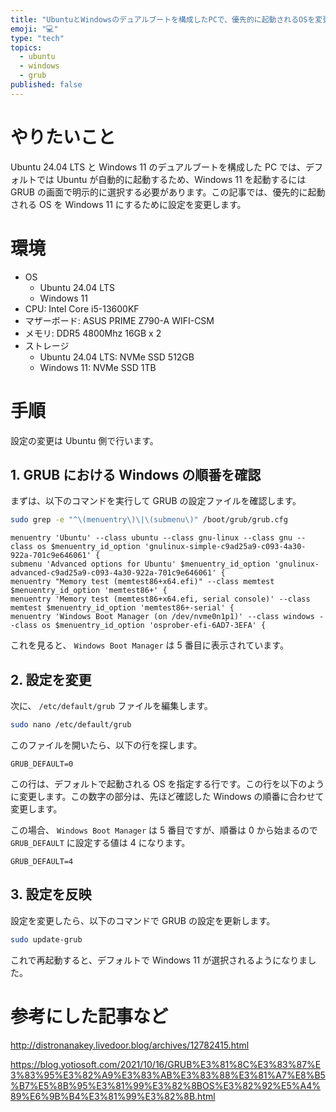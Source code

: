 ```yaml
---
title: "UbuntuとWindowsのデュアルブートを構成したPCで、優先的に起動されるOSを変更する"
emoji: "💻"
type: "tech"
topics:
  - ubuntu
  - windows
  - grub
published: false
---
```


# やりたいこと

Ubuntu 24.04 LTS と Windows 11 のデュアルブートを構成した PC では、デフォルトでは Ubuntu が自動的に起動するため、Windows 11 を起動するには GRUB の画面で明示的に選択する必要があります。この記事では、優先的に起動される OS を Windows 11 にするために設定を変更します。

# 環境

- OS
  - Ubuntu 24.04 LTS
  - Windows 11
- CPU: Intel Core i5-13600KF
- マザーボード: ASUS PRIME Z790-A WIFI-CSM
- メモリ: DDR5 4800Mhz 16GB x 2
- ストレージ
  - Ubuntu 24.04 LTS: NVMe SSD 512GB
  - Windows 11: NVMe SSD 1TB

# 手順

設定の変更は Ubuntu 側で行います。

## 1. GRUB における Windows の順番を確認

まずは、以下のコマンドを実行して GRUB の設定ファイルを確認します。

```bash
sudo grep -e "^\(menuentry\)\|\(submenu\)" /boot/grub/grub.cfg
```

```plaintext
menuentry 'Ubuntu' --class ubuntu --class gnu-linux --class gnu --class os $menuentry_id_option 'gnulinux-simple-c9ad25a9-c093-4a30-922a-701c9e646061' {
submenu 'Advanced options for Ubuntu' $menuentry_id_option 'gnulinux-advanced-c9ad25a9-c093-4a30-922a-701c9e646061' {
menuentry "Memory test (memtest86+x64.efi)" --class memtest $menuentry_id_option 'memtest86+' {
menuentry 'Memory test (memtest86+x64.efi, serial console)' --class memtest $menuentry_id_option 'memtest86+-serial' {
menuentry 'Windows Boot Manager (on /dev/nvme0n1p1)' --class windows --class os $menuentry_id_option 'osprober-efi-6AD7-3EFA' {
```

これを見ると、 `Windows Boot Manager` は 5 番目に表示されています。

## 2. 設定を変更

次に、 `/etc/default/grub` ファイルを編集します。

```bash
sudo nano /etc/default/grub
```

このファイルを開いたら、以下の行を探します。

```plaintext
GRUB_DEFAULT=0
```

この行は、デフォルトで起動される OS を指定する行です。この行を以下のように変更します。この数字の部分は、先ほど確認した Windows の順番に合わせて変更します。

この場合、 `Windows Boot Manager` は 5 番目ですが、順番は 0 から始まるので `GRUB_DEFAULT` に設定する値は 4 になります。

```plaintext
GRUB_DEFAULT=4
```

## 3. 設定を反映

設定を変更したら、以下のコマンドで GRUB の設定を更新します。

```bash
sudo update-grub
```

これで再起動すると、デフォルトで Windows 11 が選択されるようになりました。

# 参考にした記事など

http://distronanakey.livedoor.blog/archives/12782415.html

https://blog.yotiosoft.com/2021/10/16/GRUB%E3%81%8C%E3%83%87%E3%83%95%E3%82%A9%E3%83%AB%E3%83%88%E3%81%A7%E8%B5%B7%E5%8B%95%E3%81%99%E3%82%8BOS%E3%82%92%E5%A4%89%E6%9B%B4%E3%81%99%E3%82%8B.html
